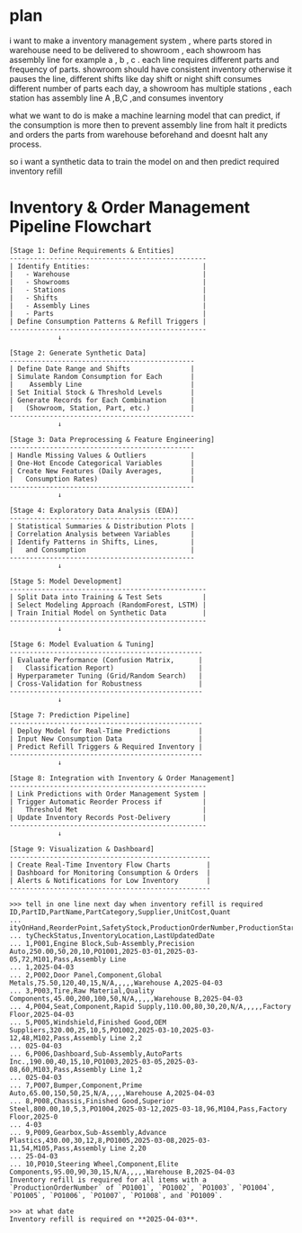 # plan


i want to make a inventory management system , where parts stored in warehouse need to be delivered to showroom , each showroom has assembly line for example a , b , c . each line requires different parts and frequency of parts. showroom should have consistent inventory otherwise it pauses the line, different shifts like day shift or night shift consumes different number of parts each day, a showroom has multiple stations , each station has assembly line A ,B,C ,and consumes inventory

what we want to do is make a machine learning model that can predict, if the consumption is more then to prevent assembly line from halt it predicts and orders the parts from warehouse beforehand and doesnt halt any process.

so i want a synthetic data to train the model on and then predict required inventory refill

# Inventory & Order Management Pipeline Flowchart
```
[Stage 1: Define Requirements & Entities]
-------------------------------------------------
| Identify Entities:                            |
|   - Warehouse                                 |
|   - Showrooms                                 |
|   - Stations                                  |
|   - Shifts                                    |
|   - Assembly Lines                            |
|   - Parts                                     |
| Define Consumption Patterns & Refill Triggers | 
-------------------------------------------------
            ↓

[Stage 2: Generate Synthetic Data]
----------------------------------------------
| Define Date Range and Shifts               |
| Simulate Random Consumption for Each       |
|    Assembly Line                           |
| Set Initial Stock & Threshold Levels       |
| Generate Records for Each Combination      |
|   (Showroom, Station, Part, etc.)          |
----------------------------------------------
            ↓

[Stage 3: Data Preprocessing & Feature Engineering]
----------------------------------------------
| Handle Missing Values & Outliers           |
| One-Hot Encode Categorical Variables       |
| Create New Features (Daily Averages,       |
|   Consumption Rates)                       |
----------------------------------------------
            ↓

[Stage 4: Exploratory Data Analysis (EDA)]
----------------------------------------------
| Statistical Summaries & Distribution Plots |
| Correlation Analysis between Variables     |
| Identify Patterns in Shifts, Lines,        |
|   and Consumption                          |
----------------------------------------------
            ↓

[Stage 5: Model Development]
-------------------------------------------------
| Split Data into Training & Test Sets          | 
| Select Modeling Approach (RandomForest, LSTM) |
| Train Initial Model on Synthetic Data         |
-------------------------------------------------
            ↓

[Stage 6: Model Evaluation & Tuning]
------------------------------------------------
| Evaluate Performance (Confusion Matrix,      |
|   Classification Report)                     |
| Hyperparameter Tuning (Grid/Random Search)   |
| Cross-Validation for Robustness              |
------------------------------------------------
            ↓

[Stage 7: Prediction Pipeline]
------------------------------------------------
| Deploy Model for Real-Time Predictions       |
| Input New Consumption Data                   |
| Predict Refill Triggers & Required Inventory |
------------------------------------------------
            ↓

[Stage 8: Integration with Inventory & Order Management]
-------------------------------------------------
| Link Predictions with Order Management System |
| Trigger Automatic Reorder Process if          |
|   Threshold Met                               |
| Update Inventory Records Post-Delivery        |
-------------------------------------------------
            ↓

[Stage 9: Visualization & Dashboard]
--------------------------------------------------
| Create Real-Time Inventory Flow Charts         |
| Dashboard for Monitoring Consumption & Orders  |
| Alerts & Notifications for Low Inventory       |
--------------------------------------------------
 ```


```
>>> tell in one line next day when inventory refill is required      ID,PartID,PartName,PartCategory,Supplier,UnitCost,Quant
... ityOnHand,ReorderPoint,SafetyStock,ProductionOrderNumber,ProductionStartDate,ProductionEndDate,CycleTime,MachineID,Quali
... tyCheckStatus,InventoryLocation,LastUpdatedDate
... 1,P001,Engine Block,Sub-Assembly,Precision Auto,250.00,50,20,10,PO1001,2025-03-01,2025-03-05,72,M101,Pass,Assembly Line
... 1,2025-04-03
... 2,P002,Door Panel,Component,Global Metals,75.50,120,40,15,N/A,,,,,Warehouse A,2025-04-03
... 3,P003,Tire,Raw Material,Quality Components,45.00,200,100,50,N/A,,,,,Warehouse B,2025-04-03
... 4,P004,Seat,Component,Rapid Supply,110.00,80,30,20,N/A,,,,,Factory Floor,2025-04-03
... 5,P005,Windshield,Finished Good,OEM Suppliers,320.00,25,10,5,PO1002,2025-03-10,2025-03-12,48,M102,Pass,Assembly Line 2,2
... 025-04-03
... 6,P006,Dashboard,Sub-Assembly,AutoParts Inc.,190.00,40,15,10,PO1003,2025-03-05,2025-03-08,60,M103,Pass,Assembly Line 1,2
... 025-04-03
... 7,P007,Bumper,Component,Prime Auto,65.00,150,50,25,N/A,,,,,Warehouse A,2025-04-03
... 8,P008,Chassis,Finished Good,Superior Steel,800.00,10,5,3,PO1004,2025-03-12,2025-03-18,96,M104,Pass,Factory Floor,2025-0
... 4-03
... 9,P009,Gearbox,Sub-Assembly,Advance Plastics,430.00,30,12,8,PO1005,2025-03-08,2025-03-11,54,M105,Pass,Assembly Line 2,20
... 25-04-03
... 10,P010,Steering Wheel,Component,Elite Components,95.00,90,30,15,N/A,,,,,Warehouse B,2025-04-03
Inventory refill is required for all items with a `ProductionOrderNumber` of `PO1001`, `PO1002`, `PO1003`, `PO1004`,
`PO1005`, `PO1006`, `PO1007`, `PO1008`, and `PO1009`.

>>> at what date
Inventory refill is required on **2025-04-03**.
```
